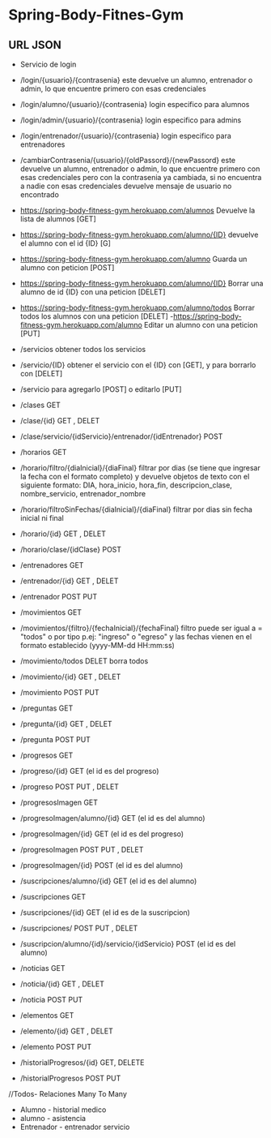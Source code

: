 # Spring-Body-Fitnes-Gym

## URL JSON

- Servicio de login

- /login/{usuario}/{contrasenia}   este devuelve un alumno, entrenador o admin, lo que encuentre primero con esas credenciales

- /login/alumno/{usuario}/{contrasenia}   login especifico para alumnos
- /login/admin/{usuario}/{contrasenia}    login especifico para admins
- /login/entrenador/{usuario}/{contrasenia} login especifico para entrenadores

- /cambiarContrasenia/{usuario}/{oldPassord}/{newPassord} este devuelve un alumno, entrenador o admin, lo que encuentre primero con esas credenciales pero con la contrasenia ya cambiada, si no encuentra a nadie con esas credenciales devuelve mensaje de usuario no encontrado

- https://spring-body-fitness-gym.herokuapp.com/alumnos  Devuelve la lista de alumnos [GET]
- https://spring-body-fitness-gym.herokuapp.com/alumno/{ID} devuelve el alumno con el id {ID} [G]
- https://spring-body-fitness-gym.herokuapp.com/alumno Guarda un alumno con peticion [POST]
- https://spring-body-fitness-gym.herokuapp.com/alumno/{ID} Borrar una alumno de id {ID} con una peticion [DELET]
- https://spring-body-fitness-gym.herokuapp.com/alumno/todos Borrar todos los alumnos con una peticion [DELET]
-https://spring-body-fitness-gym.herokuapp.com/alumno Editar un alumno con una peticion [PUT]

- /servicios obtener todos los servicios
- /servicio/{ID} obtener el servicio con el {ID} con [GET], y para borrarlo con [DELET]
- /servicio para agregarlo [POST] o editarlo [PUT]

- /clases GET
 - /clase/{id} GET , DELET
- /clase/servicio/{idServicio}/entrenador/{idEntrenador} POST 

- /horarios GET
- /horario/filtro/{diaInicial}/{diaFinal} filtrar por dias (se tiene que ingresar la fecha con el formato completo) y devuelve objetos de texto con el siguiente formato: DIA, hora_inicio, hora_fin, descripcion_clase, nombre_servicio, entrenador_nombre
- /horario/filtroSinFechas/{diaInicial}/{diaFinal} filtrar por dias sin fecha inicial ni final
 - /horario/{id} GET , DELET
- /horario/clase/{idClase} POST 

- /entrenadores GET
- /entrenador/{id} GET , DELET
- /entrenador POST PUT

- /movimientos GET
- /movimientos/{filtro}/{fechaInicial}/{fechaFinal}     filtro puede ser igual a = "todos" o por tipo p.ej: "ingreso" o "egreso" y las fechas vienen en el formato establecido (yyyy-MM-dd HH:mm:ss)
- /movimiento/todos DELET borra todos
- /movimiento/{id} GET , DELET
- /movimiento POST PUT

- /preguntas GET
- /pregunta/{id} GET , DELET
- /pregunta POST PUT

- /progresos GET 
- /progreso/{id} GET  (el id es del progreso)
- /progreso POST PUT , DELET

- /progresosImagen GET
- /progresoImagen/alumno/{id} GET  (el id es del alumno)
- /progresoImagen/{id} GET  (el id es del progreso)
- /progresoImagen POST PUT , DELET
- /progresoImagen/{id} POST   (el id es del alumno)

- /suscripciones/alumno/{id} GET  (el id es del alumno)
- /suscripciones GET  
- /suscripciones/{id} GET  (el id es de la suscripcion)
- /suscripciones/ POST PUT , DELET
- /suscripcion/alumno/{id}/servicio/{idServicio} POST   (el id es del alumno)

- /noticias GET
- /noticia/{id} GET , DELET
- /noticia POST PUT

- /elementos GET
- /elemento/{id} GET , DELET
- /elemento POST PUT

- /historialProgresos/{id} GET, DELETE
- /historialProgresos POST PUT

//Todos-
Relaciones Many To Many
- Alumno - historial medico
- alumno - asistencia
- Entrenador - entrenador servicio
